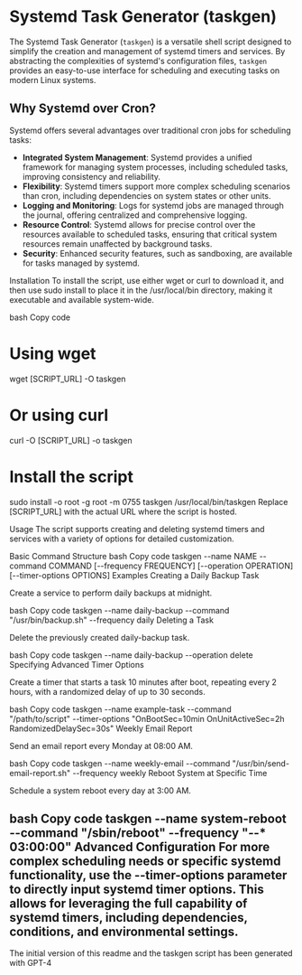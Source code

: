# Systemd Task Generator (taskgen)

The Systemd Task Generator (`taskgen`) is a versatile shell script designed to simplify the creation and management of systemd timers and services. By abstracting the complexities of systemd's configuration files, `taskgen` provides an easy-to-use interface for scheduling and executing tasks on modern Linux systems.

## Why Systemd over Cron?

Systemd offers several advantages over traditional cron jobs for scheduling tasks:

- **Integrated System Management**: Systemd provides a unified framework for managing system processes, including scheduled tasks, improving consistency and reliability.
- **Flexibility**: Systemd timers support more complex scheduling scenarios than cron, including dependencies on system states or other units.
- **Logging and Monitoring**: Logs for systemd jobs are managed through the journal, offering centralized and comprehensive logging.
- **Resource Control**: Systemd allows for precise control over the resources available to scheduled tasks, ensuring that critical system resources remain unaffected by background tasks.
- **Security**: Enhanced security features, such as sandboxing, are available for tasks managed by systemd.

Installation
To install the script, use either wget or curl to download it, and then use sudo install to place it in the /usr/local/bin directory, making it executable and available system-wide.

bash
Copy code
# Using wget
wget [SCRIPT_URL] -O taskgen

# Or using curl
curl -O [SCRIPT_URL] -o taskgen

# Install the script
sudo install -o root -g root -m 0755 taskgen /usr/local/bin/taskgen
Replace [SCRIPT_URL] with the actual URL where the script is hosted.

Usage
The script supports creating and deleting systemd timers and services with a variety of options for detailed customization.

Basic Command Structure
bash
Copy code
taskgen --name NAME --command COMMAND [--frequency FREQUENCY] [--operation OPERATION] [--timer-options OPTIONS]
Examples
Creating a Daily Backup Task

Create a service to perform daily backups at midnight.

bash
Copy code
taskgen --name daily-backup --command "/usr/bin/backup.sh" --frequency daily
Deleting a Task

Delete the previously created daily-backup task.

bash
Copy code
taskgen --name daily-backup --operation delete
Specifying Advanced Timer Options

Create a timer that starts a task 10 minutes after boot, repeating every 2 hours, with a randomized delay of up to 30 seconds.

bash
Copy code
taskgen --name example-task --command "/path/to/script" --timer-options "OnBootSec=10min OnUnitActiveSec=2h RandomizedDelaySec=30s"
Weekly Email Report

Send an email report every Monday at 08:00 AM.

bash
Copy code
taskgen --name weekly-email --command "/usr/bin/send-email-report.sh" --frequency weekly
Reboot System at Specific Time

Schedule a system reboot every day at 3:00 AM.

bash
Copy code
taskgen --name system-reboot --command "/sbin/reboot" --frequency "*-*-* 03:00:00"
Advanced Configuration
For more complex scheduling needs or specific systemd functionality, use the --timer-options parameter to directly input systemd timer options. This allows for leveraging the full capability of systemd timers, including dependencies, conditions, and environmental settings.
---

The initial version of this readme and the taskgen script has been generated with GPT-4

